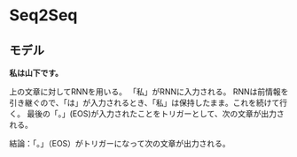 # Seq2Seq

## モデル

**私は山下です。**


上の文章に対してRNNを用いる。
「私」がRNNに入力される。
RNNは前情報を引き継ぐので、「は」が入力されるとき、「私」は保持したまま。これを続けて行く。
最後の「。」(EOS)が入力されたことをトリガーとして、次の文章が出力される。

結論：「。」（EOS）がトリガーになって次の文章が出力される。
